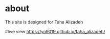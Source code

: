 # about
This site is designed for Taha Alizadeh

#live view
https://yn9019.github.io/taha_alizadeh/
